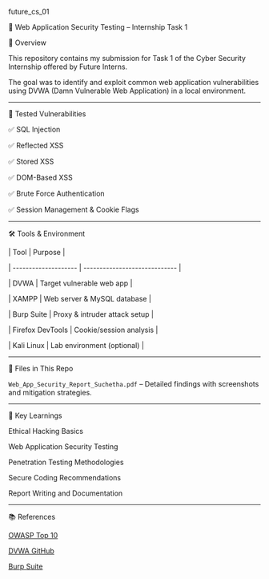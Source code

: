 future_cs_01

📄 Web Application Security Testing – Internship Task 1

🔐 Overview

This repository contains my submission for Task 1 of the Cyber Security Internship offered by Future Interns.

The goal was to identify and exploit common web application vulnerabilities using DVWA (Damn Vulnerable Web Application) in a local environment.

---

🧪 Tested Vulnerabilities

✅ SQL Injection

✅ Reflected XSS

✅ Stored XSS

✅ DOM-Based XSS

✅ Brute Force Authentication

✅ Session Management & Cookie Flags

---

🛠️ Tools & Environment

| Tool                 | Purpose                       |

| -------------------- | ----------------------------- |

| DVWA             | Target vulnerable web app     |

| XAMPP            | Web server & MySQL database   |

| Burp Suite       | Proxy & intruder attack setup |

| Firefox DevTools | Cookie/session analysis       |

| Kali Linux       | Lab environment (optional)    |

---

📂 Files in This Repo

`Web_App_Security_Report_Suchetha.pdf` – Detailed findings with screenshots and mitigation strategies.

---

📌 Key Learnings

Ethical Hacking Basics

Web Application Security Testing

Penetration Testing Methodologies

Secure Coding Recommendations

Report Writing and Documentation

---

📚 References

[OWASP Top 10](https://owasp.org/www-project-top-ten/)

[DVWA GitHub](https://github.com/digininja/DVWA)

[Burp Suite](https://portswigger.net/burp)
